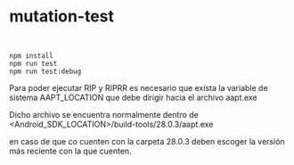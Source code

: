 # mutation-test


````$javascript


npm install
npm run test
npm run test:debug
````


Para poder ejecutar RIP y RIPRR es necesario que exista la variable de sistema AAPT_LOCATION que debe dirigir hacia el archivo aapt.exe

Dicho archivo se encuentra normalmente dentro de <Android_SDK_LOCATION>/build-tools/28.0.3/aapt.exe

en caso de que co cuenten con la carpeta 28.0.3 deben escoger la versión más reciente con la que cuenten.